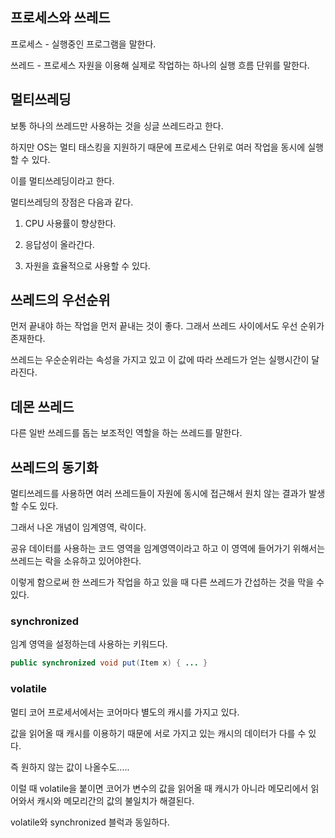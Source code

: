 ## 프로세스와 쓰레드

프로세스 - 실행중인 프로그램을 말한다.

쓰레드 - 프로세스 자원을 이용해 실제로 작업하는 하나의 실행 흐름 단위를 말한다.

## 멀티쓰레딩

보통 하나의 쓰레드만 사용하는 것을 싱글 쓰레드라고 한다.

하지만 OS는 멀티 태스킹을 지원하기 때문에 프로세스 단위로 여러 작업을 동시에 실행할 수 있다.

이를 멀티쓰레딩이라고 한다.

멀티쓰레딩의 장점은 다음과 같다.

1. CPU 사용률이 향상한다.

2. 응답성이 올라간다.

3. 자원을 효율적으로 사용할 수 있다.

## 쓰레드의 우선순위

먼저 끝내야 하는 작업을 먼저 끝내는 것이 좋다. 그래서 쓰레드 사이에서도 우선 순위가 존재한다.

쓰레드는 우순순위라는 속성을 가지고 있고 이 값에 따라 쓰레드가 얻는 실행시간이 달라진다.

## 데몬 쓰레드

다른 일반 쓰레드를 돕는 보조적인 역할을 하는 쓰레드를 말한다.

## 쓰레드의 동기화

멀티쓰레드를 사용하면 여러 쓰레드들이 자원에 동시에 접근해서 원치 않는 결과가 발생할 수도 있다.

그래서 나온 개념이 임계영역, 락이다.

공유 데이터를 사용하는 코드 영역을 임계영역이라고 하고 이 영역에 들어가기 위해서는 쓰레드는 락을 소유하고 있어야한다.

이렇게 함으로써 한 쓰레드가 작업을 하고 있을 때 다른 쓰레드가 간섭하는 것을 막을 수 있다.

### synchronized

임계 영역을 설정하는데 사용하는 키워드다.

```java
public synchronized void put(Item x) { ... }
```

### volatile

멀티 코어 프로세서에서는 코어마다 별도의 캐시를 가지고 있다.

값을 읽어올 때 캐시를 이용하기 때문에 서로 가지고 있는 캐시의 데이터가 다를 수 있다.

즉 원하지 않는 값이 나올수도.....

이럴 때 volatile을 붙이면 코어가 변수의 값을 읽어올 때 캐시가 아니라 메모리에서 읽어와서 캐시와 메모리간의 값의 불일치가 해결된다.

volatile와 synchronized 블럭과 동일하다.
